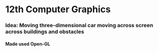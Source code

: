 # 12th Computer Graphics
 
### Idea: Moving three-dimensional car moving across screen across buildings and obstacles
#### Made used Open-GL